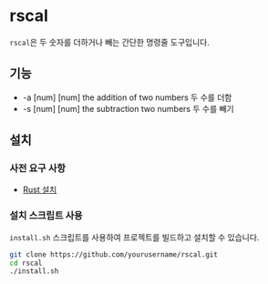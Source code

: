 # rscal

`rscal`은 두 숫자를 더하거나 빼는 간단한 명령줄 도구입니다.

## 기능

- -a [num] [num] the addition of two numbers 두 수를 더함
- -s [num] [num] the subtraction two numbers 두 수를 빼기

## 설치

### 사전 요구 사항

- [Rust 설치](https://www.rust-lang.org/)

### 설치 스크립트 사용

`install.sh` 스크립트를 사용하여 프로젝트를 빌드하고 설치할 수 있습니다.

```sh
git clone https://github.com/yourusername/rscal.git
cd rscal
./install.sh
